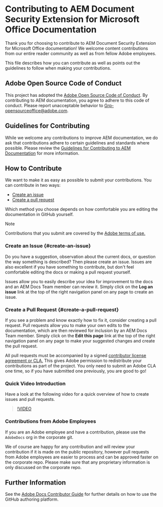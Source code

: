 # Contributing to AEM Document Security Extension for Microsoft Office Documentation

Thank you for choosing to contribute to AEM Document Security Extension for Microsoft Office documentation! We welcome content contributions from our entire reader community as well as from fellow Adobe employees.

This file describes how you can contribute as well as points out the guidelines to follow when making your contributions.

## Adobe Open Source Code of Conduct

This project has adopted the [Adobe Open Source Code of Conduct](code-of-conduct.md). By contributing to AEM documentation, you agree to adhere to this code of conduct. Please report unacceptable behavior to [Grp-opensourceoffice@adobe.com](mailto:Grp-opensourceoffice@adobe.com).

## Guidelines for Contributing

While we welcome any contributions to improve AEM documentation, we do ask that contributions adhere to certain guidelines and standards where possible. Please review the [Guidelines for Contributing to AEM Documentation](guidelines.md) for more information.

## How to Contribute

We want to make it as easy as possible to submit your contributions. You can contribute in two ways:

* [Create an issue](#create-an-issue)
* [Create a pull request](#create-a-pull-request)

Which method you choose depends on how comfortable you are editing the documentation in GitHub yourself.

>[!NOTE]
>
>Contributions that you submit are covered by the [Adobe terms of use.](https://www.adobe.com/legal/terms.html)

### Create an Issue {#create-an-issue}

Do you have a suggestion, observation about the current docs, or question the way something is described? Then please create an issue. Issues are also excellent if you have something to contribute, but don't feel comfortable editing the docs or making a pull request yourself.

Issues allow you to easily describe your idea for improvement to the docs and an AEM Docs Team member can review it. Simply click on the **Log an issue** link at the top of the right navigation panel on any page to create an issue.

### Create a Pull Request {#create-a-pull-request}

If you see a problem and know exactly how to fix it, consider creating a pull request. Pull requests allow you to make your own edits to the documentation, which are then reviewed for inclusion by an AEM Docs Team member. Simply click on the **Edit this page** link at the top of the right navigation panel on any page to make your suggested changes and create the pull request.

All pull requests must be accompanied by a signed [contributor license agreement or CLA.](https://opensource.adobe.com/cla.html)  This gives Adobe permission to redistribute your contributions as part of the project. You only need to submit an Adobe CLA one time, so if you have submitted one previously, you are good to go!

### Quick Video Introduction

Have a look at the following video for a quick overview of how to create issues and pull requests.

>[!VIDEO](https://video.tv.adobe.com/v/27069)

### Contributions from Adobe Employees

If you are an Adobe employee and have a contribution, please use the `AdobeDocs` org in the corporate git.

We of course are happy for any contribution and will review your contribution if it is made on the public repository, however pull requests from Adobe employees are easier to process and can be approved faster on the corporate repo. Please make sure that any proprietary information is only discussed on the corporate repo.

## Further Information

See the [Adobe Docs Contributor Guide](https://experienceleague.adobe.com/docs/contributor/contributor-guide/introduction.html) for further details on how to use the GitHub authoring platform.
